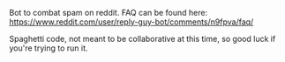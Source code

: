Bot to combat spam on reddit. FAQ can be found here: https://www.reddit.com/user/reply-guy-bot/comments/n9fpva/faq/

Spaghetti code, not meant to be collaborative at this time, so good luck if you're trying to run it.

